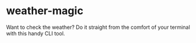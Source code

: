 # weather-magic
Want to check the weather? Do it straight from the comfort of your terminal with this handy CLI tool.
